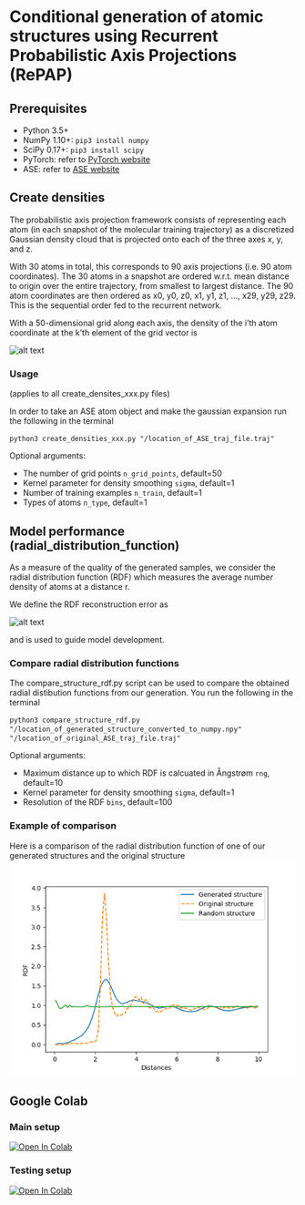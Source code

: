 # Conditional generation of atomic structures using Recurrent Probabilistic Axis Projections (RePAP)

## Prerequisites
- Python 3.5+
- NumPy 1.10+: ```pip3 install numpy```
- SciPy 0.17+: ```pip3 install scipy```
- PyTorch: refer to [PyTorch website](https://pytorch.org/get-started/locally/)
- ASE: refer to [ASE website](https://wiki.fysik.dtu.dk/ase/install.html)

## Create densities
The probabilistic axis projection framework consists of representing each atom (in each snapshot
of the molecular training trajectory) as a discretized Gaussian density cloud that is projected onto
each of the three axes x, y, and z.

With 30 atoms in total, this corresponds to 90 axis projections (i.e. 90 atom coordinates).
The 30 atoms in a snapshot are ordered w.r.t. mean distance to origin over the entire trajectory, from smallest to largest distance. The 90 atom coordinates are then ordered as
x0, y0, z0, x1, y1, z1, ..., x29, y29, z29. This is the sequential order fed to the recurrent network.

With a 50-dimensional grid along each axis, the density of the i’th atom coordinate at the k’th
element of the grid vector is

![alt text](https://github.com/wambergo/Atomic-structure-generation-with-recurrent-neural-networks/blob/master/other/math/gauss_exp.png)

### Usage
(applies to all create_densites_xxx.py files)

In order to take an ASE atom object and make the gaussian expansion run the following in the terminal
```
python3 create_densities_xxx.py "/location_of_ASE_traj_file.traj"
```
Optional arguments:
- The number of grid points ```n_grid_points```, default=50
- Kernel parameter for density smoothing ```sigma```, default=1
- Number of training examples ```n_train```, default=1
- Types of atoms ```n_type```, default=1

## Model performance (radial_distribution_function)
As a measure of the quality of the generated samples, we consider the radial distribution function (RDF) which measures the average number density of atoms at a distance r.

We define the RDF reconstruction error as

![alt text](https://github.com/wambergo/Atomic-structure-generation-with-recurrent-neural-networks/blob/master/other/math/rdf_error.png) 

and is used to guide model development.

### Compare radial distribution functions
The compare_structure_rdf.py script can be used to compare the obtained radial distibution functions from our generation. You run the following in the terminal
```
python3 compare_structure_rdf.py "/location_of_generated_structure_converted_to_numpy.npy" "/location_of_original_ASE_traj_file.traj"
```
Optional arguments:
- Maximum distance up to which RDF is calcuated in Ångstrøm ```rng```, default=10
- Kernel parameter for density smoothing ```sigma```, default=1
- Resolution of the RDF ```bins```, default=100

### Example of comparison
Here is a comparison of the radial distribution function of one of our generated structures and the original structure 
![Screenshot](radial_distribution_function/plots/compare_rdfs.png)


## Google Colab

### Main setup
[![Open In Colab](https://colab.research.google.com/assets/colab-badge.svg)](https://colab.research.google.com/drive/1n1ZYoIAycpqcqS1h6HUPTPRlss9fMhUP#scrollTo=tCwAinf6qZDa)

### Testing setup
[![Open In Colab](https://colab.research.google.com/assets/colab-badge.svg)](https://colab.research.google.com/drive/1lCU9xOw1He0ArtYbdtE179HwEsGbrsul)

